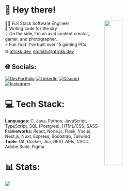 # 💫 Hey there!

<img src="readme_img.jpg" width="35%" align="right">
🧑‍💻 Full Stack Software Engineer <br> 📡  Writing code for the sky <br>💡 On the side, I'm an avid content creator, gamer, and photographer.<br>⚡ Fun Fact: I've built over 15 gaming PCs. <br> 🌐 <a href="https://afrokk.dev/">afrokk.dev</a>, <a href="mailto:hi@afrokk.dev">email:hi@afrokk.dev</a>

## 🌐 Socials:
 [![DevPortfolio](https://img.shields.io/badge/Dev%20Portfolio-afrokk.dev-red?style=for-the-badge&logo=appreact)](https://afrokk.dev/)
[![LinkedIn](https://img.shields.io/badge/linkedin-%230077B5.svg?style=for-the-badge&logo=linkedin&logoColor=white)](https://www.linkedin.com/in/afrasiyab-k/) [![Discord](https://img.shields.io/badge/Discord-%235865F2.svg?style=for-the-badge&logo=discord&logoColor=white)](https://discord.com/invite/Afrokk#4056) [![Instagram](https://img.shields.io/badge/Instagram-%23E4405F.svg?style=for-the-badge&logo=Instagram&logoColor=white)](https://www.instagram.com/afrokk_/)

# 💻 Tech Stack:
**Languages:** C, Java, Python, JavaScript, TypeScript, SQL (Postgres), HTML/CSS, SASS  
**Frameworks:** React, Node.js, Flask, Vue.js, Next.js, Nuxt, Express, Bootstrap, Tailwind  
**Tools:** Git, Docker, Jira, REST APIs, CI/CD, Adobe Suite, Figma

# 📊 Stats:
![](http://github-profile-summary-cards.vercel.app/api/cards/profile-details?username=Afrokk&theme=github_dark)
